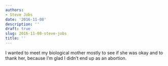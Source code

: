 ```yaml
---
authors:
- Steve Jobs
date: '2016-11-08'
description: ''
draft: true
slug: 2016-11-08-steve-jobs
title: ''
---
```

I wanted to meet my biological mother mostly to see if she was okay and to thank her, because I’m glad I didn’t end up as an abortion.



